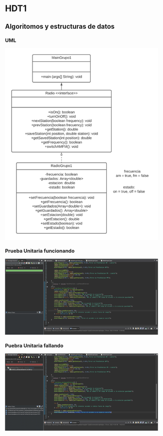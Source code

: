 # HDT1
## Algoritomos y estructuras de datos

### UML
![alt text](https://github.com/MEPO29/HDT1/blob/main/UMLgrupo1.png)

### Prueba Unitaria funcionando
![alt text](https://github.com/MEPO29/HDT1/blob/main/PUnitaria%20funcionando.png)

### Puebra Unitaria fallando
![alt text](https://github.com/MEPO29/HDT1/blob/main/PUnitaria%20fallando.png)


